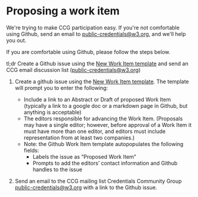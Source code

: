 # Proposing a work item

We're trying to make CCG participation easy. If you're not comfortable using Github, send an email to public-credentials@w3.org, and we'll help you out. 

If you are comfortable using Github, please follow the steps below.

tl;dr Create a Github issue using the [New Work Item template](https://github.com/w3c-ccg/community/issues/new?assignees=ChristopherA%2C+jandrieu%2C+kimdhamilton&labels=proposed+work+items&template=ccg-new-work-item-template.md&title=%5BPROPOSED+WORK+ITEM%5D) and send an CCG email discussion list (public-credentials@w3.org)

1. Create a github issue using the [New Work Item template](https://github.com/w3c-ccg/community/issues/new?assignees=ChristopherA%2C+jandrieu%2C+kimdhamilton&labels=proposed+work+items&template=ccg-new-work-item-template.md&title=%5BPROPOSED+WORK+ITEM%5D). The template will prompt you to enter the following:
    - Include a link to an Abstract or Draft of proposed Work Item (typically a link to a google doc or a markdown page in Github, but anything is acceptable)
    - The editors responsible for advancing the Work Item. (Proposals may have a single editor; however, before approval of a Work Item it must have more than one editor, and editors must include representation from at least two companies.)
    - Note: the Github Work Item template autopopulates the following fields:
      - Labels the issue as “Proposed Work Item”
      - Prompts to add the editors’ contact information and Github handles to the issue


2. Send an email to the CCG mailing list Credentials Community Group <public-credentials@w3.org> with a link to the Github issue.
